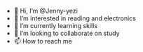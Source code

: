 - 👋 Hi, I’m @Jenny-yezi
- 👀 I’m interested in reading and electronics
- 🌱 I’m currently learning skills
- 💞️ I’m looking to collaborate on study
- 📫 How to reach me 

